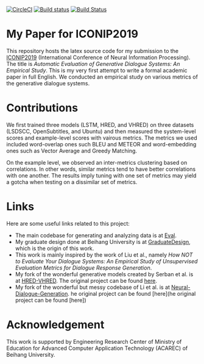 [![CircleCI](https://circleci.com/gh/cgsdfc/ICONIP2019.svg?style=svg&circle-token=c7abc42f7d5476d0a13d2c1c927d9078f2f8df99)](https://circleci.com/gh/cgsdfc/ICONIP2019)
[![Build status](https://ci.appveyor.com/api/projects/status/5592iiitlxd5rtp3?svg=true)](https://ci.appveyor.com/project/cgsdfc/iconip2019)
[![Build Status](https://travis-ci.org/cgsdfc/ICONIP2019.svg?branch=master)](https://travis-ci.org/cgsdfc/ICONIP2019)

# My Paper for ICONIP2019
This repository hosts the latex source code for my submission to the [ICONIP2019](ICONIP2019) (International Conference of Neural Information Processing). The title is *Automatic Evaluation of Generative Dialogue Systems: An Empirical Study*. This is my very first attempt to write a formal academic paper in full English. We conducted an empirical study on various metrics of the generative dialogue systems.

# Contributions
We first trained three models (LSTM, HRED, and VHRED) on three datasets (LSDSCC, OpenSubtitles, and Ubuntu) and then measured the system-level scores and example-level scores with vairous metrics. The metrics we used included word-overlap ones such BLEU and METEOR and word-embedding ones such as Vector Average and Greedy Matching.

On the example level, we observed an inter-metrics clustering based on correlations. In other words, similar metrics tend to have better correlations with one another. The results imply tuning with one set of metrics may yield a gotcha when testing on a dissimilar set of metrics.

# Links
Here are some useful links related to this project:

- The main codebase for generating and analyzing data is at [Eval](https://github.com/neural-dialogue-metrics/Eval.git).
- My graduate design done at Beihang University is at [GraduateDesign](https://github.com/cgsdfc/GraduateDesign.git), which is the origin of this work.
- This work is mainly inspired by the work of Liu et al., namely *How NOT to Evaluate Your Dialogue Systems: An Empirical Study of Unsupervised Evaluation Metrics for Dialogue Response Generation*.
- My fork of the wonderful generative models created by Serban et al. is at [HRED-VHRED](https://github.com/cgsdfc/HRED-VHRED.git). The original project can be found [here](https://github.com/julianser/hed-dlg-truncated.git).
- My fork of the wonderful but messy codebase of Li et al. is at [Neural-Dialogue-Generation](https://github.com/cgsdfc/Neural-Dialogue-Generation.git). he original project can be found [here](he original project can be found [here])

# Acknowledgement
This work is supported by Engineering Research Center of Ministry of Education for Advanced Computer Application Technology (ACAREC) of Beihang University.
